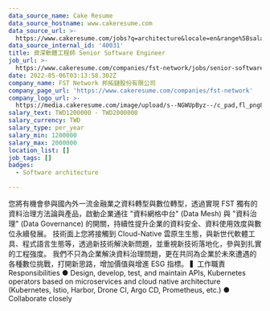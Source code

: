 ```yaml
---
data_source_name: Cake Resume
data_source_hostname: www.cakeresume.com
data_source_url: >-
  https://www.cakeresume.com/jobs?q=architecture&locale=en&range%5Bsalary_range%5D%5Bmin%5D=1000000&page=4
data_source_internal_id: '40031'
title: 資深軟體工程師 Senior Software Engineer
job_url: >-
  https://www.cakeresume.com/companies/fst-network/jobs/senior-software-engineer-243978
date: 2022-05-06T03:13:58.302Z
company_name: FST Network 邦拓鏈股份有限公司
company_page_url: 'https://www.cakeresume.com/companies/fst-network'
company_logo_url: >-
  https://media.cakeresume.com/image/upload/s--NGWUpByz--/c_pad,fl_png8,h_200,w_200/v1610531404/ac8gnbsgjgcdjqkqsdk8.png
salary_text: TWD1200000 - TWD2000000
salary_currency: TWD
salary_type: per_year
salary_min: 1200000
salary_max: 2000000
location_list: []
job_tags: []
badges:
  - Software architecture

---
```


您將有機會參與國內外一流金融業之資料轉型與數位轉型，透過實現 FST 獨有的資料治理方法論與產品，啟動企業通往 "資料網格中台" (Data Mesh) 與 "資料治理" (Data Governance) 的開關，持續性提升企業的資料安全、資料使用效度與數位永續發展。 技術面上您將接觸到 Cloud-Native 雲原生生態，與新世代軟體工具、程式語言生態等，透過新技術解決新問題，並重視新技術落地化，參與到扎實的工程強度。 我們不只為企業解決資料治理問題，更在共同為企業於未來遭遇的各種數位挑戰，打開新思路，增加價值與增進 ESG 指標。 ▍工作職責 Responsibilities ● Design, develop, test, and maintain APIs, Kubernetes operators based on microservices and cloud native architecture (Kubernetes, Istio, Harbor, Drone CI, Argo CD, Prometheus, etc.) ● Collaborate closely